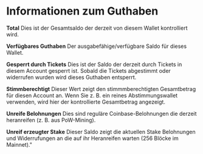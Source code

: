 # Informationen zum Guthaben

**Total** Dies ist der Gesamtsaldo der derzeit von diesem Wallet kontrolliert wird.

**Verfügbares Guthaben** Der ausgabefähige/verfügbare Saldo für dieses Wallet.

**Gesperrt durch Tickets** Dies ist der Saldo der derzeit durch Tickets in diesem Account gesperrt ist. Sobald die Tickets abgestimmt oder widerrufen wurden wird dieses Guthaben entsperrt.

**Stimmberechtigt** Dieser Wert zeigt den stimmmberechtigten Gesamtbetrag für diesen Account an.  Wenn Sie z. B. ein reines Abstimmungswallet verwenden, wird hier der kontrollierte Gesamtbetrag angezeigt.

**Unreife Belohnungen** Dies sind reguläre Coinbase-Belohnungen die derzeit heranreifen (z. B. aus PoW-Mining).

**Unreif erzeugter Stake** Dieser Saldo zeigt die aktuellen Stake Belohnungen und Widerrufungen an die auf ihr Heranreifen warten (256 Blöcke im Mainnet)."
